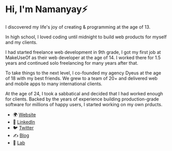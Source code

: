 # Hi, I'm Namanyay⚡

I discovered my life's joy of creating & programming at the age of 13. 

In high school, I loved coding until midnight to build web products for myself and my clients. 

I had started freelance web development in 9th grade, I got my first job at MakeUseOf as their web developer at the age of 14. I worked there for 1.5 years and continued solo freelancing for many years after that.

To take things to the next level, I co-founded my agency Dyeus at the age of 18 with my best friends. We grew to a team of 20+ and delivered web and mobile apps to many international clients.

At the age of 24, I took a sabbatical and decided that I had worked enough for clients. Backed by the years of experience building production-grade software for millions of happy users, I started working on my own prducts.

- 🌍 [Website](https://nmn.gl/)
- 📃 [LinkedIn](https://linkedin.com/in/namanyayg)
- 🐦 [Twitter](https://x.com/namanyayg)
- ✍️ [Blog](https://nmn.gl/blog)
- 🧪 [Lab](https://nmn.gl/lab)
